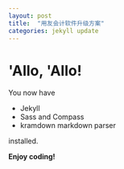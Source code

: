 ```yaml
---
layout: post
title:  "用友会计软件升级方案"
categories: jekyll update
---
```


# 'Allo, 'Allo!

You now have

- Jekyll
- Sass and Compass
- kramdown markdown parser

installed.

**Enjoy coding!**
